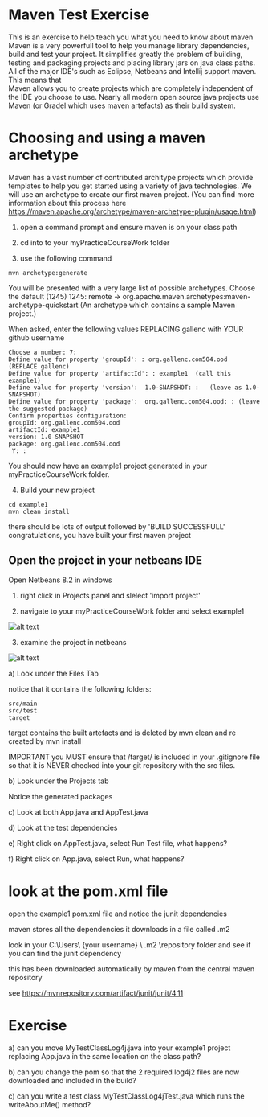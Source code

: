 # Maven Test Exercise
This is an exercise to help teach you what you need to know about maven
Maven is a very powerfull tool to help you manage library dependencies, build and test your project.
It simplifies greatly the problem of building, testing and packaging projects and placing library jars on java class paths.
All of the major IDE's such as Eclipse, Netbeans and Intellij support maven.
This means that  
Maven allows you to create projects which are completely independent of the IDE you choose to use.
Nearly all modern open source java projects use Maven (or Gradel which uses maven artefacts) as their build system. 

# Choosing and using a maven archetype
Maven has a vast number of contributed architype projects which provide templates to help you get started using a variety of java technologies. We will use an archetype to create our first maven project. 
(You can find more information about this process here
https://maven.apache.org/archetype/maven-archetype-plugin/usage.html)

1. open a command prompt and ensure maven is on your class path

2. cd into to your myPracticeCourseWork folder

3. use the following command
```
mvn archetype:generate
```
You will be presented with a very large list of possible archetypes.
Choose the default (1245) 1245: remote -> org.apache.maven.archetypes:maven-archetype-quickstart (An archetype which contains a sample Maven project.)

When asked, enter the following values REPLACING gallenc with YOUR github username
```
Choose a number: 7:
Define value for property 'groupId': : org.gallenc.com504.ood  (REPLACE gallenc)
Define value for property 'artifactId': : example1  (call this example1)
Define value for property 'version':  1.0-SNAPSHOT: :   (leave as 1.0-SNAPSHOT)
Define value for property 'package':  org.gallenc.com504.ood: : (leave the suggested package)
Confirm properties configuration:
groupId: org.gallenc.com504.ood
artifactId: example1
version: 1.0-SNAPSHOT
package: org.gallenc.com504.ood
 Y: :
```

You should now have an example1 project generated in your myPracticeCourseWork folder.

4. Build your new project
```
cd example1
mvn clean install
```
there should be lots of output followed by 'BUILD SUCCESSFULL'
congratulations, you have built your first maven project

## Open the project in your netbeans IDE
Open Netbeans 8.2 in windows

1. right click in Projects panel and slelect 'import project'

2. navigate to your myPracticeCourseWork folder and select example1

![alt text](../master/week1/maven-test-exercise/images/NetbeansMaven1.png "Figure NetbeansMaven1.png")


3. examine the project in netbeans

![alt text](../master/week1/maven-test-exercise/images/NetbeansMaven2.png "Figure NetbeansMaven2.png")

a) Look under the Files Tab

notice that it contains the following folders:
```
src/main 
src/test 
target
```
target contains the built artefacts and is deleted by mvn clean and re created by mvn install

IMPORTANT you MUST ensure that /target/ is included in your .gitignore file so that it is NEVER checked into your git repository with the src files.

b) Look under the Projects tab

Notice the generated packages

c) Look at both App.java and AppTest.java

d) Look at the test dependencies

e) Right click on AppTest.java, select Run Test file, what happens?

f) Right click on App.java, select Run, what happens?

# look at the pom.xml file

open the example1 pom.xml file and notice the junit dependencies 

maven stores all the dependencies it downloads in a file called .m2

look in your C:\Users\ {your username} \ .m2 \repository folder and see if you can find the junit dependency

this has been downloaded automatically by maven from the central maven repository

see https://mvnrepository.com/artifact/junit/junit/4.11

# Exercise

a) can you move MyTestClassLog4j.java into your example1 project replacing App.java in the same location on the class path?

b) can you change the pom so that the 2 required log4j2 files are now downloaded and included in the build?

c) can you write a test class MyTestClassLog4jTest.java which runs the writeAboutMe() method?

